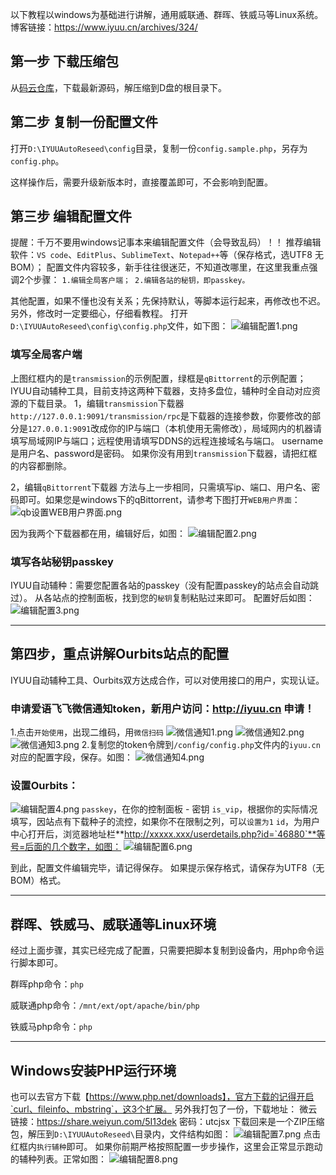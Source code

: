 以下教程以windows为基础进行讲解，通用威联通、群晖、铁威马等Linux系统。
博客链接：https://www.iyuu.cn/archives/324/
## 第一步 下载压缩包
从[码云仓库][1]，下载最新源码，解压缩到D盘的根目录下。

## 第二步 复制一份配置文件
打开`D:\IYUUAutoReseed\config`目录，复制一份`config.sample.php`，另存为`config.php`。

这样操作后，需要升级新版本时，直接覆盖即可，不会影响到配置。

## 第三步 编辑配置文件
提醒：千万不要用windows记事本来编辑配置文件（会导致乱码）！！
推荐编辑软件：`VS code`、`EditPlus`、`SublimeText`、`Notepad++`等（保存格式，选UTF8 无BOM）；
配置文件内容较多，新手往往很迷茫，不知道改哪里，在这里我重点强调2个步骤：
`1.编辑全局客户端； 2.编辑各站的秘钥，即passkey。`

其他配置，如果不懂也没有关系；先保持默认，等脚本运行起来，再修改也不迟。另外，修改时一定要细心，仔细看教程。
打开`D:\IYUUAutoReseed\config\config.php`文件，如下图：
![编辑配置1.png][2]

### 填写全局客户端
上图红框内的是`transmission`的示例配置，绿框是`qBittorrent`的示例配置；
IYUU自动辅种工具，目前支持这两种下载器，支持多盘位，辅种时全自动对应资源的下载目录。
1，编辑`transmission`下载器
`http://127.0.0.1:9091/transmission/rpc`是下载器的连接参数，你要修改的部分是`127.0.0.1:9091`改成你的IP与端口（本机使用无需修改），局域网内的机器请填写局域网IP与端口；远程使用请填写DDNS的远程连接域名与端口。
username是用户名、password是密码。
如果你没有用到`transmission`下载器，请把红框的内容都删除。

2，编辑`qBittorrent`下载器
方法与上一步相同，只需填写ip、端口、用户名、密码即可。如果您是windows下的qBittorrent，请参考下图打开`WEB用户界面`：
![qb设置WEB用户界面.png][3]

因为我两个下载器都在用，编辑好后，如图：
![编辑配置2.png][4]

### 填写各站秘钥passkey
IYUU自动辅种：需要您配置各站的passkey（没有配置passkey的站点会自动跳过）。
从各站点的控制面板，找到您的`秘钥`复制粘贴过来即可。
配置好后如图：
![编辑配置3.png][5]

----------


## 第四步，重点讲解Ourbits站点的配置
IYUU自动辅种工具、Ourbits双方达成合作，可以对使用接口的用户，实现认证。
### 申请爱语飞飞微信通知token，新用户访问：http://iyuu.cn 申请！
1.点击`开始使用`，出现二维码，用`微信扫码`
![微信通知1.png][6]
![微信通知2.png][7]
![微信通知3.png][8]
2.复制您的token令牌到`/config/config.php`文件内的`iyuu.cn`对应的配置字段，保存。如图：
![微信通知4.png][9]

### 设置Ourbits：
![编辑配置4.png][10]
`passkey`，在你的控制面板 - 密钥
`is_vip`，根据你的实际情况填写，因站点有下载种子的流控，如果你不在限制之列，可以`设置为1`
`id`，为用户中心打开后，浏览器地址栏**http://xxxxx.xxx/userdetails.php?id=`46880`**等号=后面的几个数字，如图：
![编辑配置6.png][11]

到此，配置文件编辑完毕，请记得保存。
如果提示保存格式，请保存为UTF8（无BOM）格式。

------

## 群晖、铁威马、威联通等Linux环境

经过上面步骤，其实已经完成了配置，只需要把脚本复制到设备内，用php命令运行脚本即可。

群晖php命令：`php`

威联通php命令：`/mnt/ext/opt/apache/bin/php`

铁威马php命令：`php`

----------

## Windows安装PHP运行环境
也可以去官方下载【https://www.php.net/downloads】，官方下载的记得开启`curl、fileinfo、mbstring`，这3个扩展。
另外我打包了一份，下载地址：
微云链接：https://share.weiyun.com/5I13dek 密码：utcjsx
下载回来是一个ZIP压缩包，解压到`D:\IYUUAutoReseed\`目录内，文件结构如图：
![编辑配置7.png][12]
点击红框内`执行辅种`即可。
如果你前期严格按照配置一步步操作，这里会正常显示跑动的辅种列表。正常如图：
![编辑配置8.png][13]


[1]: https://gitee.com/ledc/IYUUAutoReseed
[2]: https://www.iyuu.cn/usr/uploads/2019/12/2720183833.png
[3]: https://www.iyuu.cn/usr/uploads/2019/12/405587689.png
[4]: https://www.iyuu.cn/usr/uploads/2019/12/441257656.png
[5]: https://www.iyuu.cn/usr/uploads/2019/12/890327305.png
[6]: https://www.iyuu.cn/usr/uploads/2019/12/2331433923.png
[7]: https://www.iyuu.cn/usr/uploads/2019/12/3324442680.png
[8]: https://www.iyuu.cn/usr/uploads/2019/12/3181272964.png
[9]: https://www.iyuu.cn/usr/uploads/2019/12/3669828008.png
[10]: https://www.iyuu.cn/usr/uploads/2019/12/3696916642.png
[11]: https://www.iyuu.cn/usr/uploads/2019/12/1230288911.png
[12]: https://www.iyuu.cn/usr/uploads/2019/12/3189986236.png
[13]: https://www.iyuu.cn/usr/uploads/2019/12/2523845772.png